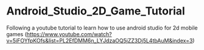 # Android_Studio_2D_Game_Tutorial
Following a youtube tutorial to learn how to use android studio for 2d mobile games
(https://www.youtube.com/watch?v=5iFOYfpKOfs&list=PL2EfDMM6n_LYJdzaOQ5jZZ3Dj5L4tbAuM&index=3)
